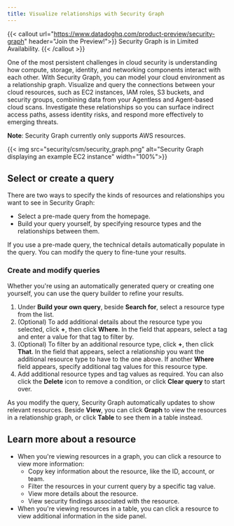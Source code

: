 ```yaml
---
title: Visualize relationships with Security Graph
---
```


{{< callout url="https://www.datadoghq.com/product-preview/security-graph" header="Join the Preview!">}}
  Security Graph is in Limited Availability.
{{< /callout >}}

One of the most persistent challenges in cloud security is understanding how compute, storage, identity, and networking components interact with each other. With Security Graph, you can model your cloud environment as a relationship graph. Visualize and query the connections between your cloud resources, such as EC2 instances, IAM roles, S3 buckets, and security groups, combining data from your Agentless and Agent-based cloud scans. Investigate these relationships so you can surface indirect access paths, assess identity risks, and respond more effectively to emerging threats.

**Note**: Security Graph currently only supports AWS resources.

{{< img src="security/csm/security_graph.png" alt="Security Graph displaying an example EC2 instance" width="100%">}}

## Select or create a query

There are two ways to specify the kinds of resources and relationships you want to see in Security Graph:
<!-- - Write a query in natural language (for example, "Non-admin IAM roles that can assume admin IAM roles") -->
- Select a pre-made query from the homepage.
- Build your query yourself, by specifying resource types and the relationships between them.

<!-- If you use a natural language or pre-made query, the technical details automatically populate in the query. You can modify the query to fine-tune your results. -->

If you use a pre-made query, the technical details automatically populate in the query. You can modify the query to fine-tune your results.

### Create and modify queries

Whether you're using an automatically generated query or creating one yourself, you can use the query builder to refine your results.

1. Under **Build your own query**, beside **Search for**, select a resource type from the list.
1. (Optional) To add additional details about the resource type you selected, click **+**, then click **Where**. In the field that appears, select a tag and enter a value for that tag to filter by.
1. (Optional) To filter by an additional resource type, click **+**, then click **That**. In the field that appears, select a relationship you want the additional resource type to have to the one above. If another **Where** field appears, specify additional tag values for this resource type.
1. Add additional resource types and tag values as required. You can also click the **Delete** icon to remove a condition, or click **Clear query** to start over.

As you modify the query, Security Graph automatically updates to show relevant resources. Beside **View**, you can click **Graph** to view the resources in a relationship graph, or click **Table** to see them in a table instead.

## Learn more about a resource

- When you're viewing resources in a graph, you can click a resource to view more information:
  - Copy key information about the resource, like the ID, account, or team.
  - Filter the resources in your current query by a specific tag value.
  - View more details about the resource.
  - View security findings associated with the resource.
- When you're viewing resources in a table, you can click a resource to view additional information in the side panel.
